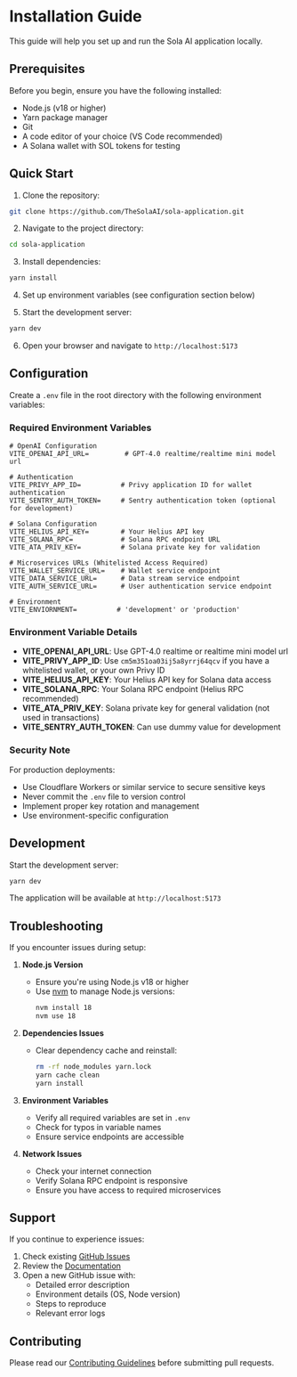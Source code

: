 # Installation Guide

This guide will help you set up and run the Sola AI application locally.

## Prerequisites

Before you begin, ensure you have the following installed:
- Node.js (v18 or higher)
- Yarn package manager
- Git
- A code editor of your choice (VS Code recommended)
- A Solana wallet with SOL tokens for testing

## Quick Start

1. Clone the repository:
```sh
git clone https://github.com/TheSolaAI/sola-application.git
```

2. Navigate to the project directory:
```sh
cd sola-application
```

3. Install dependencies:
```sh
yarn install
```

4. Set up environment variables (see configuration section below)

5. Start the development server:
```sh
yarn dev
```

6. Open your browser and navigate to `http://localhost:5173`

## Configuration

Create a `.env` file in the root directory with the following environment variables:

### Required Environment Variables

```env
# OpenAI Configuration
VITE_OPENAI_API_URL=         # GPT-4.0 realtime/realtime mini model url

# Authentication
VITE_PRIVY_APP_ID=          # Privy application ID for wallet authentication
VITE_SENTRY_AUTH_TOKEN=     # Sentry authentication token (optional for development)

# Solana Configuration
VITE_HELIUS_API_KEY=        # Your Helius API key
VITE_SOLANA_RPC=            # Solana RPC endpoint URL
VITE_ATA_PRIV_KEY=          # Solana private key for validation

# Microservices URLs (Whitelisted Access Required)
VITE_WALLET_SERVICE_URL=    # Wallet service endpoint
VITE_DATA_SERVICE_URL=      # Data stream service endpoint
VITE_AUTH_SERVICE_URL=      # User authentication service endpoint

# Environment
VITE_ENVIORNMENT=          # 'development' or 'production'
```

### Environment Variable Details

- **VITE_OPENAI_API_URL**: Use GPT-4.0 realtime or realtime mini model url
- **VITE_PRIVY_APP_ID**: Use `cm5m351oa03ij5a8yrrj64qcv` if you have a whitelisted wallet, or your own Privy ID
- **VITE_HELIUS_API_KEY**: Your Helius API key for Solana data access
- **VITE_SOLANA_RPC**: Your Solana RPC endpoint (Helius RPC recommended)
- **VITE_ATA_PRIV_KEY**: Solana private key for general validation (not used in transactions)
- **VITE_SENTRY_AUTH_TOKEN**: Can use dummy value for development

### Security Note

For production deployments:
- Use Cloudflare Workers or similar service to secure sensitive keys
- Never commit the `.env` file to version control
- Implement proper key rotation and management
- Use environment-specific configuration

## Development

Start the development server:
```sh
yarn dev
```

The application will be available at `http://localhost:5173`

## Troubleshooting

If you encounter issues during setup:

1. **Node.js Version**
   - Ensure you're using Node.js v18 or higher
   - Use [nvm](https://github.com/nvm-sh/nvm) to manage Node.js versions:
     ```sh
     nvm install 18
     nvm use 18
     ```

2. **Dependencies Issues**
   - Clear dependency cache and reinstall:
     ```sh
     rm -rf node_modules yarn.lock
     yarn cache clean
     yarn install
     ```

3. **Environment Variables**
   - Verify all required variables are set in `.env`
   - Check for typos in variable names
   - Ensure service endpoints are accessible

4. **Network Issues**
   - Check your internet connection
   - Verify Solana RPC endpoint is responsive
   - Ensure you have access to required microservices

## Support

If you continue to experience issues:
1. Check existing [GitHub Issues](https://github.com/TheSolaAI/sola-application/issues)
2. Review the [Documentation](https://github.com/TheSolaAI/sola-application/docs)
3. Open a new GitHub issue with:
   - Detailed error description
   - Environment details (OS, Node version)
   - Steps to reproduce
   - Relevant error logs

## Contributing

Please read our [Contributing Guidelines](CONTRIBUTING.md) before submitting pull requests.